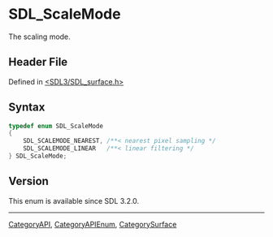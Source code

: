 # SDL_ScaleMode

The scaling mode.

## Header File

Defined in [<SDL3/SDL_surface.h>](https://github.com/libsdl-org/SDL/blob/main/include/SDL3/SDL_surface.h)

## Syntax

```c
typedef enum SDL_ScaleMode
{
    SDL_SCALEMODE_NEAREST, /**< nearest pixel sampling */
    SDL_SCALEMODE_LINEAR   /**< linear filtering */
} SDL_ScaleMode;
```

## Version

This enum is available since SDL 3.2.0.





----
[CategoryAPI](CategoryAPI), [CategoryAPIEnum](CategoryAPIEnum), [CategorySurface](CategorySurface)

